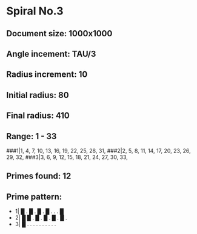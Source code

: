 # Spiral No.3


## Document size: 1000x1000
## Angle incement: TAU/3
## Radius increment: 10
## Initial radius: 80
## Final radius: 410
## Range: 1 - 33
###1|1, 4, 7, 10, 13, 16, 19, 22, 25, 28, 31, 
###2|2, 5, 8, 11, 14, 17, 20, 23, 26, 29, 32, 
###3|3, 6, 9, 12, 15, 18, 21, 24, 27, 30, 33, 
## Primes found: 12

## Prime pattern:
* 1| █  .  █  .  █  .  █  .  .  .  █ 
* 2| █  █  .  █  .  █  .  █  .  █  . 
* 3| █  .  .  .  .  .  .  .  .  .  . 

